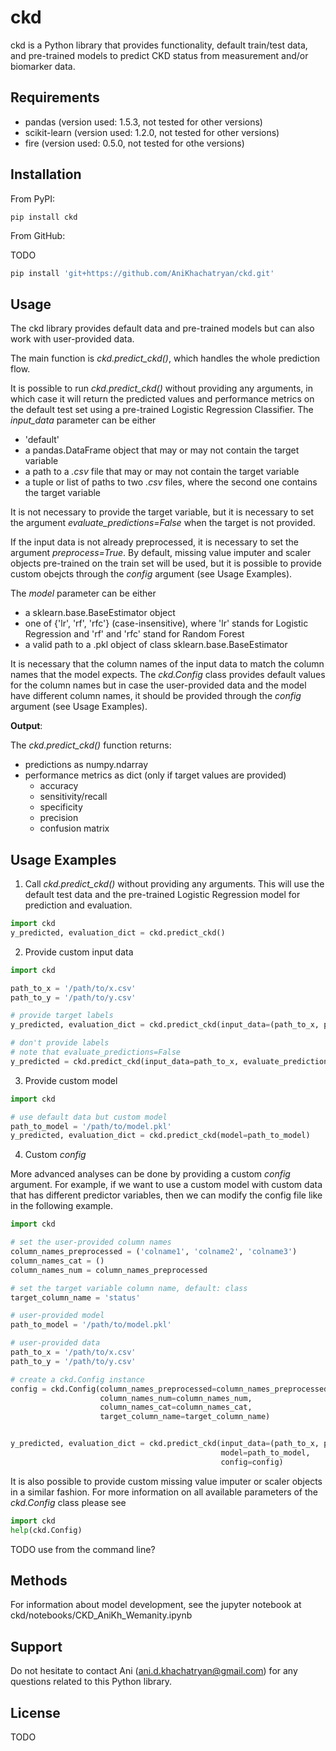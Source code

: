 # ckd
ckd is a Python library that provides functionality, default train/test data, and pre-trained models to predict CKD status from measurement and/or biomarker data.


## Requirements
- pandas (version used: 1.5.3, not tested for other versions)
- scikit-learn (version used: 1.2.0, not tested for other versions)
- fire (version used: 0.5.0, not tested for othe versions)


## Installation

From PyPI:
```commandline
pip install ckd
```

From GitHub:

TODO
```python
pip install 'git+https://github.com/AniKhachatryan/ckd.git'
```


## Usage
The ckd library provides default data and pre-trained models but can also work with user-provided data.

The main function is _ckd.predict_ckd()_, which handles the whole prediction flow. 

It is possible to run _ckd.predict_ckd()_ without providing any arguments, in which case it will return the predicted values and performance metrics on the default test set using a pre-trained Logistic Regression Classifier.
The _input_data_ parameter can be either
- 'default'
- a pandas.DataFrame object that may or may not contain the target variable
- a path to a _.csv_ file that may or may not contain the target variable
- a tuple or list of paths to two _.csv_ files, where the second one contains the target variable 

It is not necessary to provide the target variable, but it is necessary to set the argument _evaluate_predictions=False_ when the target is not provided.

If the input data is not already preprocessed, it is necessary to set the argument _preprocess=True_. By default, missing value imputer and scaler objects pre-trained on the train set will be used, but it is possible to provide custom obejcts through the _config_ argument (see Usage Examples).

The _model_ parameter can be either
- a sklearn.base.BaseEstimator object
- one of {'lr', 'rf', 'rfc'} (case-insensitive), where 'lr' stands for Logistic Regression and 'rf' and 'rfc' stand for Random Forest
- a valid path to a .pkl object of class sklearn.base.BaseEstimator 

It is necessary that the column names of the input data to match the column names that the model expects. The _ckd.Config_ class provides default values for the column names but in case the user-provided data and the model have different column names, it should be provided through the _config_ argument (see Usage Examples).

**Output**: 

The _ckd.predict_ckd()_ function returns:
- predictions as numpy.ndarray
- performance metrics as dict (only if target values are provided)
  - accuracy
  - sensitivity/recall
  - specificity
  - precision
  - confusion matrix

## Usage Examples
1. Call _ckd.predict_ckd()_ without providing any arguments. This will use the default test data and the pre-trained Logistic Regression model for prediction and evaluation. 
```python
import ckd
y_predicted, evaluation_dict = ckd.predict_ckd()
```
2. Provide custom input data
```python
import ckd

path_to_x = '/path/to/x.csv'
path_to_y = '/path/to/y.csv'

# provide target labels
y_predicted, evaluation_dict = ckd.predict_ckd(input_data=(path_to_x, path_to_y))

# don't provide labels
# note that evaluate_predictions=False
y_predicted = ckd.predict_ckd(input_data=path_to_x, evaluate_predictions=False)
```



3. Provide custom model
```python
import ckd

# use default data but custom model
path_to_model = '/path/to/model.pkl'
y_predicted, evaluation_dict = ckd.predict_ckd(model=path_to_model)
```
4. Custom _config_

More advanced analyses can be done by providing a 
custom _config_ argument. For example, if we want to use a 
custom model with custom data that has different predictor
variables, then we can modify the config file like in the
following example.

```python
import ckd

# set the user-provided column names
column_names_preprocessed = ('colname1', 'colname2', 'colname3')
column_names_cat = ()
column_names_num = column_names_preprocessed

# set the target variable column name, default: class
target_column_name = 'status'

# user-provided model
path_to_model = '/path/to/model.pkl'

# user-provided data
path_to_x = '/path/to/x.csv'
path_to_y = '/path/to/y.csv'

# create a ckd.Config instance
config = ckd.Config(column_names_preprocessed=column_names_preprocessed,
                    column_names_num=column_names_num,
                    column_names_cat=column_names_cat, 
                    target_column_name=target_column_name)


y_predicted, evaluation_dict = ckd.predict_ckd(input_data=(path_to_x, path_to_y), 
                                               model=path_to_model, 
                                               config=config)

```

It is also possible to provide custom missing value imputer or scaler objects in a similar fashion. For more information on all available parameters of the _ckd.Config_ class please see
```python
import ckd
help(ckd.Config)
```



TODO use from the command line?

## Methods
For information about model development, see the jupyter notebook at ckd/notebooks/CKD_AniKh_Wemanity.ipynb

## Support
Do not hesitate to contact Ani (ani.d.khachatryan@gmail.com) for any questions related to this Python library.

## License
TODO